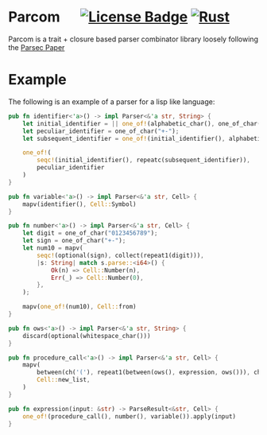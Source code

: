 # Parcom &emsp; [![License Badge]][License] [![Rust](https://github.com/strtok/parcom/actions/workflows/rust.yml/badge.svg)](https://github.com/strtok/parcom/actions/workflows/rust.yml)

[License Badge]: https://img.shields.io/badge/license-MIT%2FApache--2.0-blue?style=flat&logo=appveyor
[License]: LICENSE-MIT

Parcom is a trait + closure based parser combinator library loosely following the [Parsec Paper](https://www.microsoft.com/en-us/research/publication/parsec-direct-style-monadic-parser-combinators-for-the-real-world/)

# Example

The following is an example of a parser for a lisp like language:

```rust
pub fn identifier<'a>() -> impl Parser<&'a str, String> {
    let initial_identifier = || one_of!(alphabetic_char(), one_of_char("!$%&*/:<=>?^_~"));
    let peculiar_identifier = one_of_char("+-");
    let subsequent_identifier = one_of!(initial_identifier(), alphabetic_char(), digit_char());

    one_of!(
        seqc!(initial_identifier(), repeatc(subsequent_identifier)),
        peculiar_identifier
    )
}

pub fn variable<'a>() -> impl Parser<&'a str, Cell> {
    mapv(identifier(), Cell::Symbol)
}

pub fn number<'a>() -> impl Parser<&'a str, Cell> {
    let digit = one_of_char("0123456789");
    let sign = one_of_char("+-");
    let num10 = mapv(
        seqc!(optional(sign), collect(repeat1(digit))),
        |s: String| match s.parse::<i64>() {
            Ok(n) => Cell::Number(n),
            Err(_) => Cell::Number(0),
        },
    );

    mapv(one_of!(num10), Cell::from)
}

pub fn ows<'a>() -> impl Parser<&'a str, String> {
    discard(optional(whitespace_char()))
}

pub fn procedure_call<'a>() -> impl Parser<&'a str, Cell> {
    mapv(
        between(ch('('), repeat1(between(ows(), expression, ows())), ch(')')),
        Cell::new_list,
    )
}

pub fn expression(input: &str) -> ParseResult<&str, Cell> {
    one_of!(procedure_call(), number(), variable()).apply(input)
}
```
